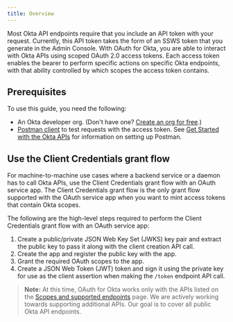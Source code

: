 ```yaml
---
title: Overview
---
```


Most Okta API endpoints require that you include an API token with your request. Currently, this API token takes the form of an SSWS token that you generate in the Admin Console. With OAuth for Okta, you are able to interact with Okta APIs using scoped OAuth 2.0 access tokens. Each access token enables the bearer to perform specific actions on specific Okta endpoints, with that ability controlled by which scopes the access token contains.

## Prerequisites

To use this guide, you need the following:

* An Okta developer org. (Don't have one? [Create an org for free](https://developer.okta.com/signup).)
* [Postman client](https://www.getpostman.com/downloads/) to test requests with the access token. See [Get Started with the Okta APIs](https://developer.okta.com/code/rest/) for information on setting up Postman.

## Use the Client Credentials grant flow

For machine-to-machine use cases where a backend service or a daemon has to call Okta APIs, use the Client Credentials grant flow with an OAuth service app. The Client Credentials grant flow is the only grant flow supported with the OAuth service app when you want to mint access tokens that contain Okta scopes.

The following are the high-level steps required to perform the Client Credentials grant flow with an OAuth service app:

1. Create a public/private JSON Web Key Set (JWKS) key pair and extract the public key to pass it along with the client creation API call.
1. Create the app and register the public key with the app.
1. Grant the required OAuth scopes to the app.
1. Create a JSON Web Token (JWT) token and sign it using the private key for use as the client assertion when making the `/token` endpoint API call.

> **Note:** At this time, OAuth for Okta works only with the APIs listed on the [Scopes and supported endpoints](/docs/guides/implement-oauth-for-okta/scopes/) page. We are actively working towards supporting additional APIs. Our goal is to cover all public Okta API endpoints.

<NextSectionLink/>
